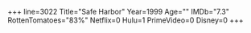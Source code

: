 +++
line=3022
Title="Safe Harbor"
Year=1999
Age=""
IMDb="7.3"
RottenTomatoes="83%"
Netflix=0
Hulu=1
PrimeVideo=0
Disney=0
+++

